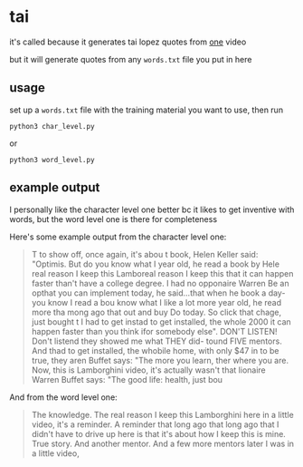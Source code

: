 # tai 

it's called because it generates tai lopez quotes from [one](https://www.youtube.com/watch?v=Cv1RJTHf5fk) video 

but it will generate quotes from any `words.txt` file you put in here

## usage
set up a `words.txt` file with the training material you want to use, then run 
```
python3 char_level.py
```

or 

```
python3 word_level.py
```

## example output
I personally like the character level one better bc it likes to get inventive with words, but the word level one is there for completeness

Here's some example output from the character level one:

> T to show off, once again, it's abou t book, Helen Keller said: "Optimis. But do you know what I year old, he read a book by Hele real reason I keep this Lamboreal reason I keep this that it can happen faster than't have a college degree. I had no opponaire Warren Be an opthat you can implement today, he said...that when he book a day- you know I read a bou know what I like a lot more year old, he read more tha mong ago that out and buy Do today. So click that chage, just bought t I had to get instad to get installed, the whole 2000 it can happen faster than you think ifor somebody else". DON'T LISTEN! Don't listend they showed me what THEY did- tound FIVE mentors. And thad to get installed, the whobile home, with only $47 in to be true, they aren Buffet says: "The more you learn, ther where you are. Now, this is Lamborghini video, it's actually wasn't that lionaire Warren Buffet says: "The good life: health, just bou


And from the word level one:

> The knowledge. The real reason I keep this Lamborghini here in a little video, it's a reminder. A reminder that long ago that long ago that I didn't have to drive up here is that it's about how I keep this is mine. True story. And another mentor. And a few more mentors later I was in a little video,
